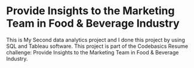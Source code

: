 # Provide Insights to the Marketing Team in Food & Beverage Industry
This is My Second data analytics project and I done this project by using SQL and Tableau software.
This project is part of the Codebasics Resume challenge: Provide Insights to the Marketing Team in Food & Beverage Industry.
